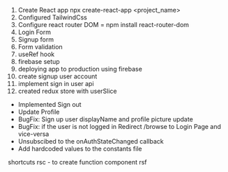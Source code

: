 1. Create React app npx create-react-app <project_name>
2. Configured TailwindCss
3. Configure react router DOM = npm install react-router-dom
4. Login Form
5. Signup form
6. Form validation
7. useRef hook
8. firebase setup
9. deploying app to production using firebase
10. create signup user account
11. implement sign in user api
12. created redux store with userSlice
- Implemented Sign out
- Update Profile
- BugFix: Sign up user displayName and profile picture update
- BugFix: if the user is not logged in Redirect /browse to Login Page and vice-versa
- Unsubscibed to the onAuthStateChanged callback
- Add hardcoded values to the constants file


shortcuts 
rsc - to create function component
rsf 
